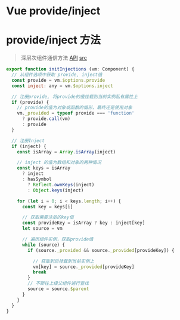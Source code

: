 # Vue provide/inject
# provide/inject 方法

> 深层次组件通信方法 [API](https://cn.vuejs.org/v2/api/#provide-inject)
[src](https://github.com/vuejs/vue/blob/v2.2.0/src/core/instance/inject.js)


```js
export function initInjections (vm: Component) {
  // 从组件选项中获取 provide, inject值
  const provide = vm.$options.provide
  const inject: any = vm.$options.inject

  // 注册provide, 将provide的值挂载到当前实例私有属性上
  if (provide) {
    // provide的值为对象或函数的情形，最终还是使用对象
    vm._provided = typeof provide === 'function'
      ? provide.call(vm)
      : provide
  }

  // 注册Inject
  if (inject) {
    const isArray = Array.isArray(inject)

    // inject 的值为数组和对象的两种情况
    const keys = isArray
      ? inject
      : hasSymbol
        ? Reflect.ownKeys(inject)
        : Object.keys(inject)

    for (let i = 0; i < keys.length; i++) {
      const key = keys[i]

      // 获取需要注册的key值
      const provideKey = isArray ? key : inject[key]
      let source = vm

      // 遍历组件实例，获取provide值
      while (source) {
        if (source._provided && source._provided[provideKey]) {

          // 获取到后挂载到当前实例上
          vm[key] = source._provided[provideKey]
          break
        }
        // 不断往上级父组件进行查找
        source = source.$parent
      }
    }
  }
}
```
